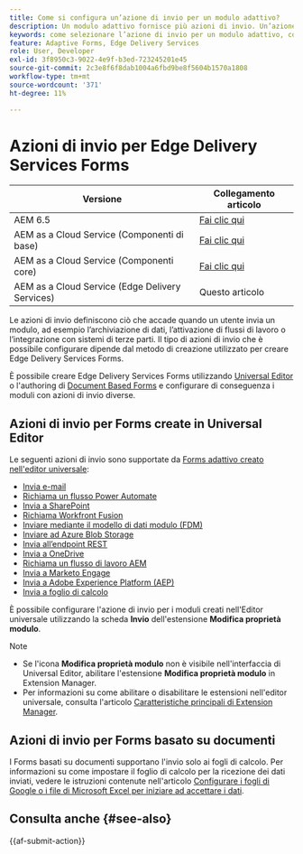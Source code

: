 ```yaml
---
title: Come si configura un’azione di invio per un modulo adattivo?
description: Un modulo adattivo fornisce più azioni di invio. Un’azione di invio definisce il modo in cui un modulo adattivo viene elaborato dopo l’invio. Puoi utilizzare le azioni di invio integrate o crearne di personalizzate.
keywords: come selezionare l’azione di invio per un modulo adattivo, collegare un modulo adattivo a un elenco di sharepoint, collegare un modulo adattivo a una raccolta documenti di sharepoint, collegare un modulo adattivo a un modello di dati modulo (FDM)
feature: Adaptive Forms, Edge Delivery Services
role: User, Developer
exl-id: 3f8950c3-9022-4e9f-b3ed-723245201e45
source-git-commit: 2c3e8f6f8dab1004a6fbd9be8f5604b1570a1808
workflow-type: tm+mt
source-wordcount: '371'
ht-degree: 11%

---
```


# Azioni di invio per Edge Delivery Services Forms

| Versione | Collegamento articolo |
|---------|-----------------------------|
| AEM 6.5 | [Fai clic qui](https://experienceleague.adobe.com/docs/experience-manager-65/forms/adaptive-forms-basic-authoring/configuring-submit-actions.html) |
| AEM as a Cloud Service (Componenti di base) | [Fai clic qui](/help/forms/configuring-submit-actions.md) |
| AEM as a Cloud Service (Componenti core) | [Fai clic qui](/help/forms/configure-submit-actions-core-components.md) |
| AEM as a Cloud Service (Edge Delivery Services) | Questo articolo |

Le azioni di invio definiscono ciò che accade quando un utente invia un modulo, ad esempio l’archiviazione di dati, l’attivazione di flussi di lavoro o l’integrazione con sistemi di terze parti. Il tipo di azioni di invio che è possibile configurare dipende dal metodo di creazione utilizzato per creare Edge Delivery Services Forms.

È possibile creare Edge Delivery Services Forms utilizzando [Universal Editor](/help/edge/docs/forms/universal-editor/overview-universal-editor-for-edge-delivery-services-for-forms.md) o l&#39;authoring di [Document Based Forms](/help/edge/docs/forms/overview.md) e configurare di conseguenza i moduli con azioni di invio diverse.

## Azioni di invio per Forms create in Universal Editor

Le seguenti azioni di invio sono supportate da [Forms adattivo creato nell&#39;editor universale](/help/edge/docs/forms/universal-editor/create-forms.md):

* [Invia e-mail](/help/forms/configure-submit-action-send-email.md)
* [Richiama un flusso Power Automate](/help/forms/forms-microsoft-power-automate-integration.md)
* [Invia a SharePoint](/help/forms/configure-submit-action-sharepoint.md)
* [Richiama Workfront Fusion](/help/forms/submit-adaptive-form-to-workfront-fusion.md)
* [Inviare mediante il modello di dati modulo (FDM)](/help/forms/integrate-adaptive-form-with-fdm.md)
* [Inviare ad Azure Blob Storage](/help/forms/configure-submit-action-azure-blob-storage.md)
* [Invia all’endpoint REST](/help/forms/configure-submit-action-restpoint.md)
* [Invia a OneDrive](/help/forms/configure-submit-action-onedrive.md)
* [Richiama un flusso di lavoro AEM](/help/forms/configure-submit-action-workflow.md)
* [Invia a Marketo Engage](/help/forms/submit-adaptive-form-to-marketo-engage.md)
* [Invia a Adobe Experience Platform (AEP)](/help/forms/aem-forms-aep-connector.md)
* [Invia a foglio di calcolo](/help/forms/forms-submission-service.md)

<!--You can also submit an Adaptive Form in the Universal Editor to other storage or CRM integrations:

* [Connect Adaptive Form to Salesforce](/help/forms/aem-forms-salesforce-integration.md)
* [Connect an Adaptive Form to Microsoft&reg; Dynamics OData](/help/forms/ms-dynamics-odata-configuration.md)-->

È possibile configurare l&#39;azione di invio per i moduli creati nell&#39;Editor universale utilizzando la scheda **Invio** dell&#39;estensione **Modifica proprietà modulo**.

<!--**How to Configure Submit Action for Forms authored in Universal Editor?**
You can configure the submit action for forms created in the Universal Editor using the **Submission** tab of the **Edit Form Properties** extension.

![Form properties icon](/help/forms/assets/ue-form-properties-icon.png)

![Universal Editor Form Properties](/help/forms/assets/ue-form-properties.png)-->

>[!NOTE]
>
> * Se l&#39;icona **Modifica proprietà modulo** non è visibile nell&#39;interfaccia di Universal Editor, abilitare l&#39;estensione **Modifica proprietà modulo** in Extension Manager.
> * Per informazioni su come abilitare o disabilitare le estensioni nell&#39;editor universale, consulta l&#39;articolo [Caratteristiche principali di Extension Manager](https://developer.adobe.com/uix/docs/extension-manager/feature-highlights/#enablingdisabling-extensions).

## Azioni di invio per Forms basato su documenti

I Forms basati su documenti supportano l&#39;invio solo ai fogli di calcolo. Per informazioni su come impostare il foglio di calcolo per la ricezione dei dati inviati, vedere le istruzioni contenute nell&#39;articolo [Configurare i fogli di Google o i file di Microsoft Excel per iniziare ad accettare i dati](/help/edge/docs/forms/submit-forms.md).

## Consulta anche {#see-also}

{{af-submit-action}}
